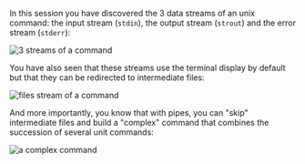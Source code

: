 <script>
import Quiz from "components/Quiz.svelte";
</script>

In this session you have discovered the 3 data streams of an unix command: the input stream (`stdin`), the output stream (`strout`) and the error stream (`stderr`):

<img src="/data/ifb-4/stream_in_out_err.png" style="max-width:100%" alt="3 streams of a command">

You have also seen that these streams use the terminal display by default but that they can be redirected to intermediate files:

<img src="/data/ifb-4/stream_in_outfile_errfile.png" style="max-width:100%" alt="files stream of a command">

And more importantly, you know that with pipes, you can "skip" intermediate files and build a "complex" command that combines the succession of several unit commands:

<img src="/data/ifb-4/stream_pipe.png" style="max-width:100%" alt="a complex command">
